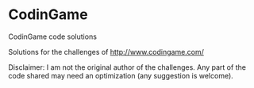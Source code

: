 # CodinGame
CodinGame code solutions

Solutions for the challenges of http://www.codingame.com/

Disclaimer: 
I am not the original author of the challenges.
Any part of the code shared may need an optimization (any suggestion is welcome).
